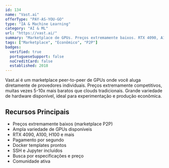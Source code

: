 ```yaml
---
id: 134
name: "Vast.ai"
offerType: "PAY-AS-YOU-GO"
type: "IA & Machine Learning"
category: "AI & ML"
url: "https://vast.ai/"
summary: "Marketplace de GPUs. Preços extremamente baixos. RTX 4090, A100. Alugue de provedores individuais."
tags: ["Marketplace", "Econômico", "P2P"]
badges:
  verified: true
  portugueseSupport: false
  noCreditCard: false
  established: 2018
---
```


Vast.ai é um marketplace peer-to-peer de GPUs onde você aluga diretamente de provedores individuais. Preços extremamente competitivos, muitas vezes 5-10x mais baratos que clouds tradicionais. Grande variedade de hardware disponível, ideal para experimentação e produção econômica.

## Recursos Principais

- Preços extremamente baixos (marketplace P2P)
- Ampla variedade de GPUs disponíveis
- RTX 4090, A100, H100 e mais
- Pagamento por segundo
- Docker templates prontos
- SSH e Jupyter incluídos
- Busca por especificações e preço
- Comunidade ativa
